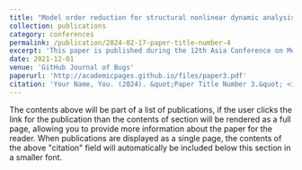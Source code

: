 ```yaml
---
title: "Model order reduction for structural nonlinear dynamic analysis based on Isogeometric analysis"
collection: publications
category: conferences
permalink: /publication/2024-02-17-paper-title-number-4
excerpt: 'This paper is published during the 12th Asia Conference on Mechanical and Aerospace Engineering (ACMAE 2021)'
date: 2021-12-01
venue: 'GitHub Journal of Bugs'
paperurl: 'http://academicpages.github.io/files/paper3.pdf'
citation: 'Your Name, You. (2024). &quot;Paper Title Number 3.&quot; <i>GitHub Journal of Bugs</i>. 1(3).'
---
```


The contents above will be part of a list of publications, if the user clicks the link for the publication than the contents of section will be rendered as a full page, allowing you to provide more information about the paper for the reader. When publications are displayed as a single page, the contents of the above "citation" field will automatically be included below this section in a smaller font.
